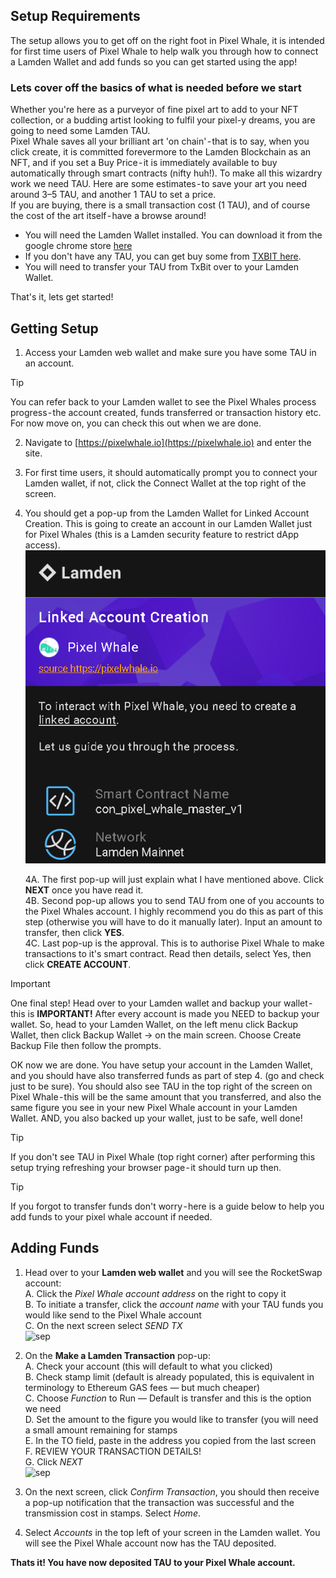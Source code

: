 ## Setup Requirements
The setup allows you to get off on the right foot in Pixel Whale, it is intended for first time users of Pixel Whale to help walk you through how to connect a Lamden Wallet and add funds so you can get started using the app!
### Lets cover off the basics of what is needed before we start
Whether you're here as a purveyor of fine pixel art to add to your NFT collection, or a budding artist looking to fulfil your pixel-y dreams, you are going to need some Lamden TAU.  
Pixel Whale saves all your brilliant art 'on chain' - that is to say, when you click create, it is committed forevermore to the Lamden Blockchain as an NFT, and if you set a Buy Price - it is immediately available to buy automatically through smart contracts (nifty huh!). To make all this wizardry work we need TAU. Here are some estimates - to save your art you need around 3–5 TAU, and another 1 TAU to set a price.  
If you are buying, there is a small transaction cost (1 TAU), and of course the cost of the art itself - have a browse around!  
* You will need the Lamden Wallet installed. You can download it from the google chrome store [here](https://chrome.google.com/webstore/detail/lamden-wallet-browser-ext/fhfffofbcgbjjojdnpcfompojdjjhdim)   
* If you don't have any TAU, you can get buy some from [TXBIT here](https://txbit.io/).   
* You will need to transfer your TAU from TxBit over to your Lamden Wallet.   
   
That's it, lets get started!   

## Getting Setup

1. Access your Lamden web wallet and make sure you have some TAU in an account.  
>[!Tip]
>You can refer back to your Lamden wallet to see the Pixel Whales process progress - the account created, funds transferred or transaction history etc. For now move on, you can check this out when we are done.  

2. Navigate to [https://pixelwhale.io](https://pixelwhale.io) and enter the site.  

3. For first time users, it should automatically prompt you to connect your Lamden wallet, if not, click the Connect Wallet at the top right of the screen.  

4. You should get a pop-up from the Lamden Wallet for Linked Account Creation. This is going to create an account in our Lamden Wallet just for Pixel Whales (this is a Lamden security feature to restrict dApp access).  
![setup](./static/Setupdocs.png ':size=400')

    4A. The first pop-up will just explain what I have mentioned above. Click **NEXT** once you have read it.   
    4B. Second pop-up allows you to send TAU from one of you accounts to the Pixel Whales account. I highly recommend you do this as part of this step (otherwise you will have to do it manually later). Input an amount to transfer, then click **YES**.   
    4C. Last pop-up is the approval. This is to authorise Pixel Whale to make transactions to it's smart contract. Read then details, select Yes, then click **CREATE ACCOUNT**.   

>[!Important]
> One final step! Head over to your Lamden wallet and backup your wallet - this is **IMPORTANT!** After every account is made you NEED to backup your wallet. So, head to your Lamden Wallet, on the left menu click Backup Wallet, then click Backup Wallet -> on the main screen. Choose Create Backup File then follow the prompts.   

OK now we are done. You have setup your account in the Lamden Wallet, and you should have also transferred funds as part of step 4. (go and check just to be sure). You should also see TAU in the top right of the screen on Pixel Whale - this will be the same amount that you transferred, and also the same figure you see in your new Pixel Whale account in your Lamden Wallet. AND, you also backed up your wallet, just to be safe, well done!   

>[!Tip]
> If you don't see TAU in Pixel Whale (top right corner) after performing this setup trying refreshing your browser page - it should turn up then.   

>[!Tip]
> If you forgot to transfer funds don't worry - here is a guide below to help you add funds to your pixel whale account if needed.   


## Adding Funds

1. Head over to your **Lamden web wallet** and you will see the RocketSwap account:  
    A. Click the *Pixel Whale account address* on the right to copy it  
    B. To initiate a transfer, click the *account name* with your TAU funds you would like send to the Pixel Whale account   
    C. On the next screen select *SEND TX*  
![sep](./static/Add_funds1.png ':size=1000')
2. On the **Make a Lamden Transaction** pop-up:  
    A. Check your account (this will default to what you clicked)  
    B. Check stamp limit (default is already populated, this is equivalent in terminology to Ethereum GAS fees — but much cheaper)  
    C. Choose *Function* to Run — Default is transfer and this is the option we need  
    D. Set the amount to the figure you would like to transfer (you will need a small amount remaining for stamps  
    E. In the TO field, paste in the address you copied from the last screen  
    F. REVIEW YOUR TRANSACTION DETAILS!  
    G. Click *NEXT*  
![sep](./static/Add_funds2.png ':size=1000')
3. On the next screen, click *Confirm Transaction*, you should then receive a pop-up notification that the transaction was successful and the transmission cost in stamps. Select *Home*.

4. Select *Accounts* in the top left of your screen in the Lamden wallet. You will see the Pixel Whale account now has the TAU deposited.

**Thats it! You have now deposited TAU to your Pixel Whale account.**
